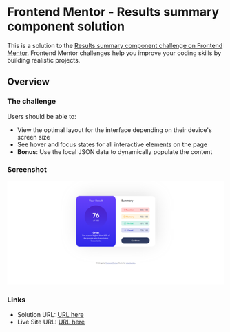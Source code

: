 # Frontend Mentor - Results summary component solution

This is a solution to the [Results summary component challenge on Frontend Mentor](https://www.frontendmentor.io/challenges/results-summary-component-CE_K6s0maV). Frontend Mentor challenges help you improve your coding skills by building realistic projects. 


## Overview

### The challenge

Users should be able to:

- View the optimal layout for the interface depending on their device's screen size
- See hover and focus states for all interactive elements on the page
- **Bonus**: Use the local JSON data to dynamically populate the content

### Screenshot
![](assets/images/results-summary-component-main-desktop.png)


### Links

- Solution URL: [URL here](https://www.frontendmentor.io/solutions/results-summary-component-LBiNY1ZPVy)
- Live Site URL: [URL here](https://mkamburdev.github.io/results-summary-component-main/)


